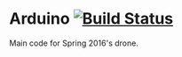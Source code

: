 # Arduino [![Build Status](https://travis-ci.org/markrjr/Arduino.svg?branch=master)](https://travis-ci.org/markrjr/Arduino)
Main code for Spring 2016's drone.
